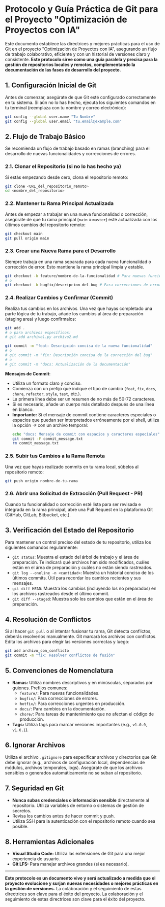 # Protocolo y Guía Práctica de Git para el Proyecto "Optimización de Proyectos con IA"

Este documento establece las directrices y mejores prácticas para el uso de Git en el proyecto "Optimización de Proyectos con IA", asegurando un flujo de trabajo colaborativo, eficiente y con un historial de versiones claro y consistente. **Este protocolo sirve como una guía paralela y precisa para la gestión de repositorios locales y remotos, complementando la documentación de las fases de desarrollo del proyecto.**

## 1. Configuración Inicial de Git

Antes de comenzar, asegúrate de que Git esté configurado correctamente en tu sistema. Si aún no lo has hecho, ejecuta los siguientes comandos en tu terminal (reemplaza con tu nombre y correo electrónico):

```bash
git config --global user.name "Tu Nombre"
git config --global user.email "tu.email@example.com"
```

## 2. Flujo de Trabajo Básico

Se recomienda un flujo de trabajo basado en ramas (branching) para el desarrollo de nuevas funcionalidades y correcciones de errores.

### 2.1. Clonar el Repositorio (si no lo has hecho ya)

Si estás empezando desde cero, clona el repositorio remoto:

```bash
git clone <URL_del_repositorio_remoto>
cd <nombre_del_repositorio>
```

### 2.2. Mantener tu Rama Principal Actualizada

Antes de empezar a trabajar en una nueva funcionalidad o corrección, asegúrate de que tu rama principal (`main` o `master`) esté actualizada con los últimos cambios del repositorio remoto:

```bash
git checkout main
git pull origin main
```

### 2.3. Crear una Nueva Rama para el Desarrollo

Siempre trabaja en una rama separada para cada nueva funcionalidad o corrección de error. Esto mantiene la rama principal limpia y estable.

```bash
git checkout -b feature/nombre-de-la-funcionalidad # Para nuevas funcionalidades
# o
git checkout -b bugfix/descripcion-del-bug # Para correcciones de errores
```

### 2.4. Realizar Cambios y Confirmar (Commit)

Realiza tus cambios en los archivos. Una vez que hayas completado una parte lógica de tu trabajo, añade los cambios al área de preparación (staging area) y luego confírmalos:

```bash
git add .
# o para archivos específicos:
# git add archivo1.py archivo2.md

git commit -m "feat: Descripción concisa de la nueva funcionalidad"
# o
# git commit -m "fix: Descripción concisa de la corrección del bug"
# o
# git commit -m "docs: Actualización de la documentación"
```

**Mensajes de Commit:**
*   Utiliza un formato claro y conciso.
*   Comienza con un prefijo que indique el tipo de cambio (`feat`, `fix`, `docs`, `chore`, `refactor`, `style`, `test`, etc.).
*   La primera línea debe ser un resumen de no más de 50-72 caracteres.
*   Si es necesario, añade un cuerpo más detallado después de una línea en blanco.
*   **Importante:** Si el mensaje de commit contiene caracteres especiales o espacios que puedan ser interpretados erróneamente por el shell, utiliza la opción `-F` con un archivo temporal:
    ```bash
    echo "docs: Mensaje de commit con espacios y caracteres especiales" > commit_message.txt
    git commit -F commit_message.txt
    rm commit_message.txt
    ```

### 2.5. Subir tus Cambios a la Rama Remota

Una vez que hayas realizado commits en tu rama local, súbelos al repositorio remoto:

```bash
git push origin nombre-de-tu-rama
```

### 2.6. Abrir una Solicitud de Extracción (Pull Request - PR)

Cuando tu funcionalidad o corrección esté lista para ser revisada e integrada en la rama principal, abre una Pull Request en la plataforma Git (GitHub, GitLab, Bitbucket, etc.).

## 3. Verificación del Estado del Repositorio

Para mantener un control preciso del estado de tu repositorio, utiliza los siguientes comandos regularmente:

*   `git status`: Muestra el estado del árbol de trabajo y el área de preparación. Te indicará qué archivos han sido modificados, cuáles están en el área de preparación y cuáles no están siendo rastreados.
*   `git log --oneline -n <cantidad>`: Muestra un historial conciso de los últimos commits. Útil para recordar los cambios recientes y sus mensajes.
*   `git diff HEAD`: Muestra los cambios (incluyendo los no preparados) en los archivos rastreados desde el último commit.
*   `git diff --staged`: Muestra solo los cambios que están en el área de preparación.

## 4. Resolución de Conflictos

Si al hacer `git pull` o al intentar fusionar tu rama, Git detecta conflictos, deberás resolverlos manualmente. Git marcará los archivos con conflictos. Edita los archivos para elegir las versiones correctas y luego:

```bash
git add archivo_con_conflicto
git commit -m "fix: Resolver conflictos de fusión"
```

## 5. Convenciones de Nomenclatura

*   **Ramas:** Utiliza nombres descriptivos y en minúsculas, separados por guiones. Prefijos comunes:
    *   `feature/`: Para nuevas funcionalidades.
    *   `bugfix/`: Para correcciones de errores.
    *   `hotfix/`: Para correcciones urgentes en producción.
    *   `docs/`: Para cambios en la documentación.
    *   `chore/`: Para tareas de mantenimiento que no afectan el código de producción.
*   **Tags:** Utiliza tags para marcar versiones importantes (e.g., `v1.0.0`, `v1.0.1`).

## 6. Ignorar Archivos

Utiliza el archivo `.gitignore` para especificar archivos y directorios que Git debe ignorar (e.g., archivos de configuración local, dependencias de módulos, archivos temporales, logs). Asegúrate de que los archivos sensibles o generados automáticamente no se suban al repositorio.

## 7. Seguridad en Git

*   **Nunca subas credenciales o información sensible** directamente al repositorio. Utiliza variables de entorno o sistemas de gestión de secretos.
*   Revisa los cambios antes de hacer commit y push.
*   Utiliza SSH para la autenticación con el repositorio remoto cuando sea posible.

## 8. Herramientas Adicionales

*   **Visual Studio Code:** Utiliza las extensiones de Git para una mejor experiencia de usuario.
*   **Git LFS:** Para manejar archivos grandes (si es necesario).

---

**Este protocolo es un documento vivo y será actualizado a medida que el proyecto evolucione y surjan nuevas necesidades o mejores prácticas en la gestión de versiones.** La colaboración y el seguimiento de estas directrices son clave para el éxito del proyecto. La colaboración y el seguimiento de estas directrices son clave para el éxito del proyecto.